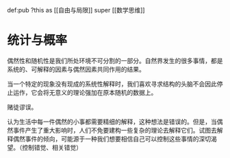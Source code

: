 def:pub ?this as [[自由与局限]] super [[数学思维]]


# 统计与概率


偶然性和随机性是我们所处环境不可分割的一部分。自然界发生的很多事情，都是系统的、可解释的因素与偶然因素共同作用的结果。

当一个特定的现象没有现成的系统性解释时，我们喜欢寻求结构的头脑不会因此停止运作，它会将无意义的理论强加在原本随机的数据上。

赌徒谬误。

认为生活中每一件偶然的小事都需要精细的解释，这种想法是错误的。但是，当偶然事件产生了重大影响时，人们不免要建构一些复杂的理论去解释它们。试图去解释偶然事件的倾向，可能源于一种我们想要相信自己可以控制这些事情的深切渴望。（控制错觉、相关错觉）